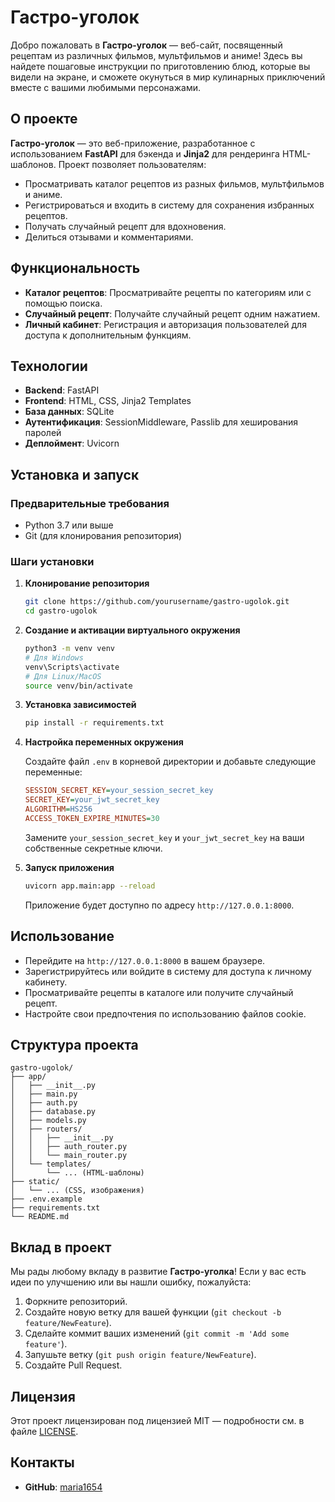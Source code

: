 # Гастро-уголок

Добро пожаловать в **Гастро-уголок** — веб-сайт, посвященный рецептам из различных фильмов, мультфильмов и аниме! Здесь вы найдете пошаговые инструкции по приготовлению блюд, которые вы видели на экране, и сможете окунуться в мир кулинарных приключений вместе с вашими любимыми персонажами.

## О проекте

**Гастро-уголок** — это веб-приложение, разработанное с использованием **FastAPI** для бэкенда и **Jinja2** для рендеринга HTML-шаблонов. Проект позволяет пользователям:

- Просматривать каталог рецептов из разных фильмов, мультфильмов и аниме.
- Регистрироваться и входить в систему для сохранения избранных рецептов.
- Получать случайный рецепт для вдохновения.
- Делиться отзывами и комментариями.

## Функциональность

- **Каталог рецептов**: Просматривайте рецепты по категориям или с помощью поиска.
- **Случайный рецепт**: Получайте случайный рецепт одним нажатием.
- **Личный кабинет**: Регистрация и авторизация пользователей для доступа к дополнительным функциям.

## Технологии

- **Backend**: FastAPI
- **Frontend**: HTML, CSS, Jinja2 Templates
- **База данных**: SQLite
- **Аутентификация**: SessionMiddleware, Passlib для хеширования паролей
- **Деплоймент**: Uvicorn

## Установка и запуск

### Предварительные требования

- Python 3.7 или выше
- Git (для клонирования репозитория)

### Шаги установки

1. **Клонирование репозитория**

   ```bash
   git clone https://github.com/yourusername/gastro-ugolok.git
   cd gastro-ugolok
   ```

2. **Создание и активации виртуального окружения**

   ```bash
   python3 -m venv venv
   # Для Windows
   venv\Scripts\activate
   # Для Linux/MacOS
   source venv/bin/activate
   ```

3. **Установка зависимостей**

   ```bash
   pip install -r requirements.txt
   ```

4. **Настройка переменных окружения**

   Создайте файл `.env` в корневой директории и добавьте следующие переменные:

   ```ini
   SESSION_SECRET_KEY=your_session_secret_key
   SECRET_KEY=your_jwt_secret_key
   ALGORITHM=HS256
   ACCESS_TOKEN_EXPIRE_MINUTES=30
   ```

   Замените `your_session_secret_key` и `your_jwt_secret_key` на ваши собственные секретные ключи.

5. **Запуск приложения**

   ```bash
   uvicorn app.main:app --reload
   ```

   Приложение будет доступно по адресу `http://127.0.0.1:8000`.

## Использование

- Перейдите на `http://127.0.0.1:8000` в вашем браузере.
- Зарегистрируйтесь или войдите в систему для доступа к личному кабинету.
- Просматривайте рецепты в каталоге или получите случайный рецепт.
- Настройте свои предпочтения по использованию файлов cookie.

## Структура проекта

```
gastro-ugolok/
├── app/
│   ├── __init__.py
│   ├── main.py
│   ├── auth.py
│   ├── database.py
│   ├── models.py
│   ├── routers/
│   │   ├── __init__.py
│   │   ├── auth_router.py
│   │   └── main_router.py
│   └── templates/
│       └── ... (HTML-шаблоны)
├── static/
│   └── ... (CSS, изображения)
├── .env.example
├── requirements.txt
└── README.md
```

## Вклад в проект

Мы рады любому вкладу в развитие **Гастро-уголка**! Если у вас есть идеи по улучшению или вы нашли ошибку, пожалуйста:

1. Форкните репозиторий.
2. Создайте новую ветку для вашей функции (`git checkout -b feature/NewFeature`).
3. Сделайте коммит ваших изменений (`git commit -m 'Add some feature'`).
4. Запушьте ветку (`git push origin feature/NewFeature`).
5. Создайте Pull Request.

## Лицензия

Этот проект лицензирован под лицензией MIT — подробности см. в файле [LICENSE](LICENSE).

## Контакты

- **GitHub**: [maria1654](https://github.com/maria1654)
